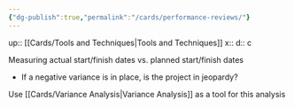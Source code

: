 ```yaml
---
{"dg-publish":true,"permalink":"/cards/performance-reviews/"}
---
```


up:: [[Cards/Tools and Techniques\|Tools and Techniques]] 
x:: 
d:: c

﻿﻿Measuring actual start/finish dates vs. planned start/finish dates
- ﻿﻿If a negative variance is in place, is the project in jeopardy?

Use [[Cards/Variance Analysis\|Variance Analysis]] as a tool for this analysis